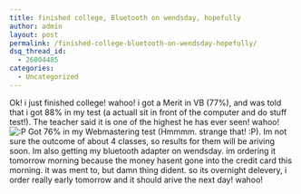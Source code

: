 ```yaml
---
title: finished college, Bluetooth on wendsday, hopefully
author: admin
layout: post
permalink: /finished-college-bluetooth-on-wendsday-hopefully/
dsq_thread_id:
  - 26004485
categories:
  - Uncategorized
---
```

Ok! i just finished college! wahoo! i got a Merit in VB (77%), and was told that i got 88% in my test (a actuall sit in front of the computer and do stuff test!). The teacher said it is one of the highest he has ever seen! wahoo! <img src="http://blog.lotas-smartman.net/wp-includes/images/smilies/icon_razz.gif" alt=":P" class="wp-smiley" /> Got 76% in my Webmastering test (Hmmmm. strange that! :P). Im not sure the outcome of about 4 classes, so results for them will be ariving soon. Im also getting my bluetooth adapter on wendsday. im ordering it tomorrow morning because the money hasent gone into the credit card this morning. it was ment to, but damn thing dident. so its overnight delevery, i order really early tomorrow and it should arive the next day! wahoo!